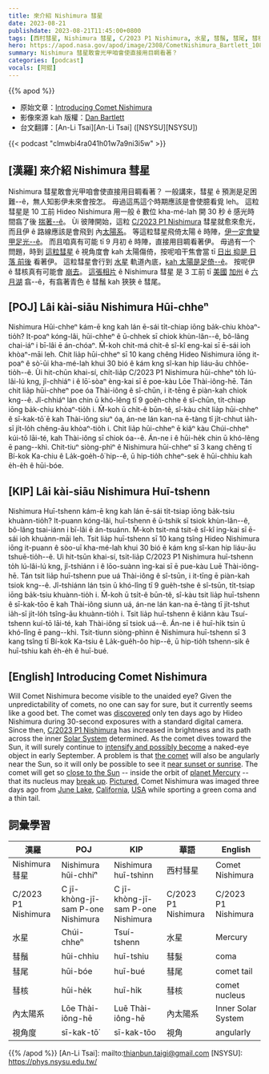 ```yaml
---
title: 來介紹 Nishimura 彗星
date: 2023-08-21
publishdate: 2023-08-21T11:45:00+0800
tags: [西村彗星, Nishimura 彗星, C/2023 P1 Nishimura, 水星, 彗鬚, 彗尾, 彗核, 內太陽系, 視角度]
hero: https://apod.nasa.gov/apod/image/2308/CometNishimura_Bartlett_1080.jpg
summary: Nishimura 彗星敢會光甲咱會使直接用目睭看著？
categories: [podcast]
vocals: [阿錕]
---
```


{{% apod %}}

- 原始文章：[Introducing Comet Nishimura](https://apod.nasa.gov/apod/ap230821.html)
- 影像來源 kah 版權：[Dan Bartlett](https://www.astrobin.com/users/h2ologg/)
- 台文翻譯：[An-Li Tsai][An-Li Tsai] ([NSYSU][NSYSU])

{{< podcast "clmwbi4ra041h01w7a9ni3i5w" >}}

## [漢羅] 來介紹 Nishimura 彗星
Nishimura 彗星敢會光甲咱會使直接用目睭看著？
一般講來，彗星 ê 預測是足困難--ê，無人知影伊未來會按怎。
毋過這馬這个時期應該是會使臆看覓 leh。
這粒彗星是 10 工前 Hideo Nishimura 用一般 ê 數位 kha-mé-lah 開 30 秒 ê 感光時間翕了後 [揣著--ê][discovered]。
Ùi 彼陣開始，這粒 [C/2023 P1 Nishimura][C/2023 P1 Nishimura] 彗星就愈來愈光，而且伊 ê 路線應該是會飛到 內[太陽系][Solar System]。
等這粒彗星飛倚太陽 ê 時陣，[伊一定會變甲足光--ê][intensify and possibly become]。
而且咱真有可能 tī 9 月初 ê 時陣，直接用目睭看著伊。
毋過有一个問題，時到 [這粒彗星][the comet] ê 視角度會 kah 太陽傷倚，按呢咱干焦會當 tī [日出 抑是 日落 前後][near sunset or sunrise] 看著伊。
這粒彗星會行到 [水星][planet Mercury] 軌道內底，[kah 太陽是足倚--ê][close to the Sun]。
按呢伊 ê 彗核真有可能會 [崩去][break up]。
[這張相片][Pictured] ê Nishimura 彗星 是 3 工前 tī [美國][USA] [加州][California] ê [六月湖][June Lake] 翕--ê，有翕著青色 ê 彗鬚 kah 狹狹 ê 彗尾。

## [POJ] Lâi kài-siāu Nishimura Hūi-chheⁿ
Nishimura Hūi-chheⁿ kám-ē kng kah lán ē-sái ti̍t-chiap iōng ba̍k-chiu khòaⁿ-tio̍h?
It-poaⁿ kóng-lâi, hūi-chheⁿ ê ū-chhek sī chiok khùn-lân--ê, bô-lâng chai-iáⁿ i bī-lâi ē án-chóaⁿ.
M̄-koh chit-má chit-ê sî-kî eng-kai sī ē-sái ioh khòaⁿ-māi leh.
Chit lia̍p hūi-chheⁿ sī 10 kang chêng Hideo Nishimura iōng it-poaⁿ ê sò͘-ūi kha-mé-lah khui 30 bió ê kám kng sî-kan hip liáu-āu chhōe-tio̍h--ê.
Ùi hit-chūn khai-sí, chi̍t-lia̍p C/2023 P1 Nishimura hūi-chheⁿ to̍h lú-lâi-lú kng, jî-chhiáⁿ i ê lō͘-sòaⁿ èng-kai sī ē poe-kàu Lōe Thài-iông-hē.
Tán chit lia̍p hūi-chheⁿ poe óa Thài-iông ê sî-chūn, i it-tēng ē piàn-kah chiok kng--ê.
Jî-chhiáⁿ lán chin ū khó-lêng tī 9 goe̍h-chhe ê sî-chūn, ti̍t-chiap iōng ba̍k-chiu khòaⁿ-tio̍h i.
M̄-koh ū chi̍t-ê būn-tê, sî-kàu chit lia̍p hūi-chheⁿ ê sī-kak-tō͘ ē kah Thài-iông siuⁿ óa, án-ne lán kan-na ē-tàng tī ji̍t-chhut ia̍h-sī ji̍t-lo̍h chêng-āu khòaⁿ-tio̍h i.
Chit lia̍p hūi-chheⁿ ē kiâⁿ kàu Chúi-chheⁿ kúi-tō lāi-té, kah Thài-iông sī chiok óa--ê.
Án-ne i ê hūi-he̍k chin ū khó-lêng ē pang--khì.
Chit-tiuⁿ siòng-phìⁿ ê Nishimura hūi-chheⁿ sī 3 kang chêng tī Bí-kok Ka-chiu ê La̍k-goe̍h-ô͘ hip--ê, ū hip-tio̍h chheⁿ-sek ê hūi-chhiu kah e̍h-e̍h ê hūi-bóe.

## [KIP] Lâi kài-siāu Nishimura Huī-tshenn
Nishimura Huī-tshenn kám-ē kng kah lán ē-sái ti̍t-tsiap iōng ba̍k-tsiu khuànn-tio̍h?
It-puann kóng-lâi, huī-tshenn ê ū-tshik sī tsiok khùn-lân--ê, bô-lâng tsai-iánn i bī-lâi ē án-tsuánn.
M̄-koh tsit-má tsit-ê sî-kî ing-kai sī ē-sái ioh khuànn-māi leh.
Tsit lia̍p huī-tshenn sī 10 kang tsîng Hideo Nishimura iōng it-puann ê sòo-uī kha-mé-lah khui 30 bió ê kám kng sî-kan hip liáu-āu tshuē-tio̍h--ê.
Uì hit-tsūn khai-sí, tsi̍t-lia̍p C/2023 P1 Nishimura huī-tshenn to̍h lú-lâi-lú kng, jî-tshiánn i ê lōo-suànn ìng-kai sī ē pue-kàu Luē Thài-iông-hē.
Tán tsit lia̍p huī-tshenn pue uá Thài-iông ê sî-tsūn, i it-tīng ē piàn-kah tsiok kng--ê.
Jî-tshiánn lán tsin ū khó-lîng tī 9 gue̍h-tshe ê sî-tsūn, ti̍t-tsiap iōng ba̍k-tsiu khuànn-tio̍h i.
M̄-koh ū tsi̍t-ê būn-tê, sî-kàu tsit lia̍p huī-tshenn ê sī-kak-tōo ē kah Thài-iông siunn uá, án-ne lán kan-na ē-tàng tī ji̍t-tshut ia̍h-sī ji̍t-lo̍h tsîng-āu khuànn-tio̍h i.
Tsit lia̍p huī-tshenn ē kiânn kàu Tsuí-tshenn kuí-tō lāi-té, kah Thài-iông sī tsiok uá--ê.
Án-ne i ê huī-hi̍k tsin ū khó-lîng ē pang--khì.
Tsit-tiunn siòng-phìnn ê Nishimura huī-tshenn sī 3 kang tsîng tī Bí-kok Ka-tsiu ê La̍k-gue̍h-ôo hip--ê, ū hip-tio̍h tshenn-sik ê huī-tshiu kah e̍h-e̍h ê huī-bué.

## [English] Introducing Comet Nishimura
Will Comet Nishimura become visible to the unaided eye?
Given the unpredictability of comets, no one can say for sure, but it currently seems like a good bet.
The comet was [discovered][discovered] only ten days ago by Hideo Nishimura during 30-second exposures with a standard digital camera.
Since then, [C/2023 P1 Nishimura][C/2023 P1 Nishimura] has increased in brightness and its path across the inner [Solar System][Solar System] determined.
As the comet dives toward the Sun, it will surely continue to [intensify and possibly become][intensify and possibly become] a naked-eye object in early September.
A problem is that [the comet][the comet] will also be angularly near the Sun, so it will only be possible to see it [near sunset or sunrise][near sunset or sunrise].
The comet will get so [close to the Sun][close to the Sun] -- inside the orbit of [planet Mercury][planet Mercury] -- that its nucleus may [break up][break up].
[Pictured][Pictured], Comet Nishimura was imaged three days ago from [June Lake][June Lake], [California][California], [USA][USA] while sporting a green coma and a thin tail.

## 詞彙學習

|漢羅|POJ|KIP|華語|English|
|-|-|-|-|-|
|Nishimura 彗星|Nishimura hūi-chhiⁿ|Nishimura huī-tshinn|西村彗星|Comet Nishimura|
|C/2023 P1 Nishimura|C jī-khòng-jī-sam P-one Nishimura|C jī-khòng-jī-sam P-one Nishimura|C/2023 P1 Nishimura|C/2023 P1 Nishimura|
|水星|Chúi-chheⁿ|Tsuí-tshenn|水星|Mercury|
|彗鬚|hūi-chhiu|huī-tshiu|彗髮|coma|
|彗尾|hūi-bóe|huī-bué|彗尾|comet tail|
|彗核|hūi-he̍k|huī-hi̍k|彗核|comet nucleus|
|內太陽系|Lōe Thài-iông-hē|Luē Thài-iông-hē|內太陽系|Inner Solar System|
|視角度|sī-kak-tō͘|sī-kak-tōo|視角|angularly|

{{% /apod %}}
[An-Li Tsai]: mailto:thianbun.taigi@gmail.com
[NSYSU]: https://phys.nsysu.edu.tw/

[copyright]: https://apod.nasa.gov/apod/fap/lib/about_apod.html#srapply
[License]: https://creativecommons.org/licenses/by/2.0/

[discovered]:http://www.cbat.eps.harvard.edu/iau/cbet/005200/CBET005285.txt
[C/2023 P1 Nishimura]:https://www.universetoday.com/162802/comet-p1-nishimura-could-be-bright-over-the-next-few-weeks/
[Solar System]:https://solarsystem.nasa.gov/solar-system/our-solar-system/in-depth/
[intensify and possibly become]:http://aerith.net/comet/catalog/2023P1/2023P1.html
[the comet]:https://earthsky.org/tonight/new-comet-c-2023-p1-nishimura-bright-august-september-october-2023/
[near sunset or sunrise]:https://m.media-amazon.com/images/I/61MnQVQct8L._AC_UF894,1000_QL80_.jpg
[close to the Sun]:https://www.facebook.com/photo?fbid=700742702067209&set=a.419550426853106
[planet Mercury]:https://spaceplace.nasa.gov/all-about-mercury/
[break up]:https://apod.nasa.gov/apod/ap200416.html
[Pictured]:https://www.astrobin.com/t57un4/B/
[June Lake]:https://youtu.be/upj8BRfn0yU
[California]:https://en.wikipedia.org/wiki/California
[USA]:https://en.wikipedia.org/wiki/United_States

